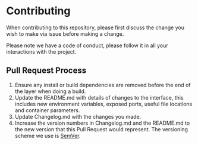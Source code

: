 # Contributing

When contributing to this repository, please first discuss the change you wish to make via issue before making a change. 

Please note we have a code of conduct, please follow it in all your interactions with the project.

## Pull Request Process

1. Ensure any install or build dependencies are removed before the end of the layer when doing a 
   build.
2. Update the README.md with details of changes to the interface, this includes new environment 
   variables, exposed ports, useful file locations and container parameters.
3. Update Changelog.md with the changes you made.
4. Increase the version numbers in Changelog.md and the README.md to the new version that this
   Pull Request would represent. The versioning scheme we use is [SemVer](http://semver.org/).
